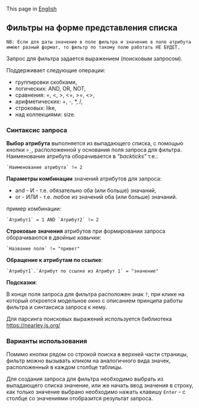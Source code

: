 This page in [English](/docs/en/functional/filters.md)

## Фильтры на форме представления списка

```
NB: Если для даты значение в поле фильтра и значение в поле атрибута имеют разный формат, то фильтр по такому полю работать НЕ БУДЕТ.
```

Запрос для фильтра задается выражением (поисковым запросом).

Поддерживает следующие операции:

* группировки скобками,
* логических: AND, OR, NOT,
* сравнения: =, <, >, <=, >=, <>,
* арифметических: +, -, *, /,
* строковых: like,
* над коллекциями: size.


### Синтаксис запроса

**Выбор атрибута** выполняется из выпадающего списка, с помощью кнопки `>_`, расположенной у основания поля запроса для фильтра. Наименование атрибута оборачивается в *"backticks"* т.е.:

```
`Наименование атрибута` != 2
```

**Параметры комбинации** значений атрибутов для запроса:

* and - И - т.е. обязательно оба (или больше) значаний,
* or - ИЛИ - т.е. любое из значений оба (или больше) значаний.

пример комбинации:

```
`Атрибут1` = 1 AND `Атрибут2` != 2
```

**Строковые значения** атрибутов при формировании запроса оборачиваются в *двойные кавычки*:

```
`Название поля` != "привет"
```

**Обращение к атрибутам по ссылке**:

```
`Атрибут1`.`Атрибут по ссылке из Атрибут 1` = "значение"
```

**Подсказки**:

В конце поля запроса для фильтра расположен знак `?`, при клике на который откроется модельное окно с описанием принципа работы фильтра и синтаксиса запроса к нему.


Для парсинга поисковых выражений используется библиотека https://nearley.js.org/

### Варианты использования 

Помимо кнопки рядом со строкой поиска в верхней части страницы, фильтр можно вызывать кликом на аналогичного вида значек, расположенный в каждом столбце таблицы. 

Для создания запроса для фильтра необходимо выбрать из выпадающего списка значение, или же начать ввод значения в строку, как только значение выбрано необходимо нажать клавишу `Enter` - с столбце со значениями отобразится результат запроса.